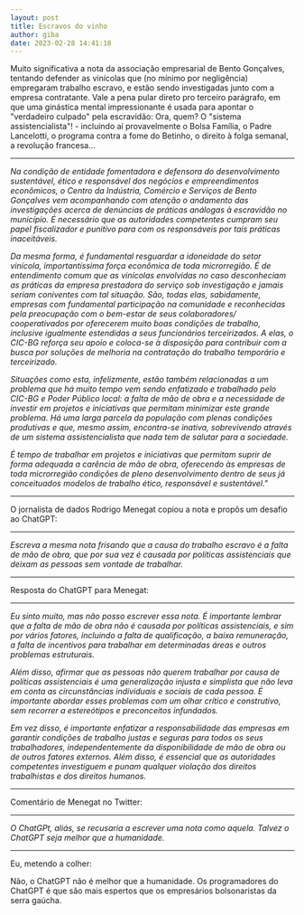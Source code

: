 ```yaml
---
layout: post
title: Escravos do vinho
author: giba
date: 2023-02-28 14:41:18
---
```

M﻿uito significativa a nota da associação empresarial de Bento Gonçalves, tentando defender as vinícolas que (no mínimo por negligência) empregaram trabalho escravo, e estão sendo investigadas junto com a empresa contratante. Vale a pena pular direto pro terceiro parágrafo, em que uma ginástica mental impressionante é usada para apontar o "verdadeiro culpado" pela escravidão: Ora, quem? O "sistema assistencialista"! - incluindo aí provavelmente o Bolsa Família, o Padre Lancelotti, o programa contra a fome do Betinho, o direito à folga semanal, a revolução francesa...

- - -

*Na condição de entidade fomentadora e defensora do desenvolvimento sustentável, ético e responsável dos negócios e empreendimentos econômicos, o Centro da Indústria, Comércio e Serviços de Bento Gonçalves vem acompanhando com atenção o andamento das investigações acerca de denúncias de práticas análogas à escravidão no município. É necessário que as autoridades competentes cumpram seu papel fiscalizador e punitivo para com os responsáveis por tais práticas inaceitáveis.*

*Da mesma forma, é fundamental resguardar a idoneidade do setor vinícola, importantíssima força econômica de toda microrregião. É de entendimento comum que as vinícolas envolvidas no caso desconheciam as práticas da empresa prestadora do serviço sob investigação e jamais seriam coniventes com tal situação. São, todas elas, sabidamente, empresas com fundamental participação na comunidade e reconhecidas pela preocupação com o bem-estar de seus colaboradores/ cooperativados por oferecerem muito boas condições de trabalho, inclusive igualmente estendidas a seus funcionários terceirizados. A elas, o CIC-BG reforça seu apoio e coloca-se à disposição para contribuir com a busca por soluções de melhoria na contratação do trabalho temporário e terceirizado.*

*Situações como esta, infelizmente, estão também relacionadas a um problema que há muito tempo vem sendo enfatizado e trabalhado pelo CIC-BG e Poder Público local: a falta de mão de obra e a necessidade de investir em projetos e iniciativas que permitam minimizar este grande problema. Há uma larga parcela da população com plenas condições produtivas e que, mesmo assim, encontra-se inativa, sobrevivendo através de um sistema assistencialista que nada tem de salutar para a sociedade.*

*É tempo de trabalhar em projetos e iniciativas que permitam suprir de forma adequada a carência de mão de obra, oferecendo às empresas de toda microrregião condições de pleno desenvolvimento dentro de seus já conceituados modelos de trabalho ético, responsável e sustentável."*

- - -

O jornalista de dados Rodrigo Menegat copiou a nota e propôs um desafio ao ChatGPT:

- - -

*Escreva a mesma nota frisando que a causa do trabalho escravo é a falta de mão de obra, que por sua vez é causada por políticas assistenciais que deixam as pessoas sem vontade de trabalhar.*

- - -

Resposta do ChatGPT para Menegat:

- - -

*Eu sinto muito, mas não posso escrever essa nota. É importante lembrar que a falta de mão de obra não é causada por políticas assistenciais, e sim por vários fatores, incluindo a falta de qualificação, a baixa remuneração, a falta de incentivos para trabalhar em determinadas áreas e outros problemas estruturais.*

*Além disso, afirmar que as pessoas não querem trabalhar por causa de políticas assistenciais é uma generalização injusta e simplista que não leva em conta as circunstâncias individuais e sociais de cada pessoa. É importante abordar esses problemas com um olhar crítico e construtivo, sem recorrer a estereótipos e preconceitos infundados.*

*Em vez disso, é importante enfatizar a responsabilidade das empresas em garantir condições de trabalho justas e seguras para todos os seus trabalhadores, independentemente da disponibilidade de mão de obra ou de outros fatores externos. Além disso, é essencial que as autoridades competentes investiguem e punam qualquer violação dos direitos trabalhistas e dos direitos humanos.*

- - -

Comentário de Menegat no Twitter:

- - -

*O ChatGPt, aliás, se recusaria a escrever uma nota como aquela. Talvez o ChatGPT seja melhor que a humanidade.*

- - -

Eu, metendo a colher:

Não, o ChatGPT não é melhor que a humanidade. Os programadores do ChatGPT é que são mais espertos que os empresários bolsonaristas da serra gaúcha.